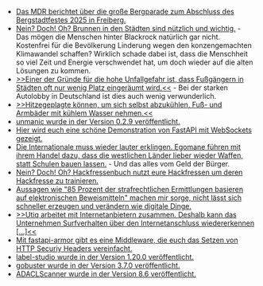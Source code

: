 * [Das MDR berichtet über die große Bergparade zum Abschluss des Bergstadtfestes 2025 in Freiberg.](https://www.mdr.de/video/mdr-videos/a/video-935546.html)
* [Nein? Doch! Oh? Brunnen in den Städten sind nützlich und wichtig.](https://www.deutschlandfunk.de/klimawandel-gesundheit-hitzetod-klimaangst-100.html) - Das mögen die Menschen hinter Blackrock natürlich gar nicht. Kostenfrei für die Bevölkerung Linderung wegen den konzengemachten Klimawandel schaffen? Wirklich schade dabei ist, dass die Menschheit so viel Zeit und Energie verschwendet hat, um doch wieder auf die alten Lösungen zu kommen.
* [>>Einer der Gründe für die hohe Unfallgefahr ist, dass Fußgängern in Städten oft nur wenig Platz eingeräumt wird.<<](https://www.deutschlandfunk.de/fussgaenger-verkehr-stadtplanung-100.html) - Bei der starken Autolobby in Deutschland ist dies auch wenig verwunderlich.
* [>>Hitzegeplagte können, um sich selbst abzukühlen, Fuß- und Armbäder mit kühlem Wasser nehmen.<<](https://www.deutschlandfunk.de/hitzewelle-gesundheit-hitzschlag-100.html)
* [unmanic wurde in der Version 0.2.9 veröffentlicht.](https://github.com/Unmanic/unmanic/releases/tag/0.2.9)
* [Hier wird euch eine schöne Demonstration von FastAPI mit WebSockets gezeigt.](https://testdriven.io/blog/fastapi-mongo-websockets/)
* [Die Internationale muss wieder lauter erklingen. Egomane führen mit ihrem Handel dazu, dass die westlichen Länder lieber wieder Waffen, statt Schulen bauen lassen.](https://www.deutschlandfunk.de/kontrovers-nach-dem-nato-gipfel-aufruesten-um-jeden-preis-100.html) - Und das alles vom Geld der Bürger.
* [Nein? Doch! Oh? Hackfressenbuch nutzt eure Hackfressen um deren Hackfresse zu trainieren.](https://www.borncity.com/blog/2025/06/30/facebook-verwendete-private-fotos-zum-ai-training/)
* [Aussagen wie "85 Prozent der strafrechtlichen Ermittlungen basieren auf elektronischen Beweismitteln" machen mir sorge, nicht lässt sich schneller erzeugen und verändern wie digitale Dinge.](https://netzpolitik.org/2025/gesetzentwurf-polizeien-sollen-einfacher-an-digitale-beweise-kommen/)
* [>>Utiq arbeitet mit Internetanbietern zusammen. Deshalb kann das Unternehmen Surfverhalten über den Internetanschluss wiedererkennen [...]<<](https://netzpolitik.org/2025/utiq-tracking-jetzt-auch-am-internetanschluss-zu-hause/)
* [Mit fastapi-armor gibt es eine Middleware, die euch das Setzen von HTTP Securiy Headers vereinfacht.](https://github.com/inanpy/fastapi-armor)
* [label-studio wurde in der Version 1.20.0 veröffentlicht.](https://github.com/HumanSignal/label-studio/releases/tag/1.20.0)
* [gobuster wurde in der Version 3.7.0 veröffentlicht.](https://github.com/OJ/gobuster/releases/tag/v3.7.0)
* [ADACLScanner wurde in der Version 8.6 veröffentlicht.](https://github.com/canix1/ADACLScanner/releases/tag/8.6)
